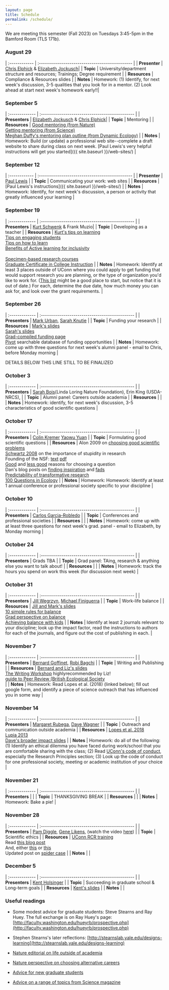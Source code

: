```yaml
---
layout: page
title: Schedule
permalink: /schedule/
---
```


We are meeting this semester (Fall 2023) on Tuesdays 3:45-5pm in the Bamford Room (TLS 171b).

### August 29    

| :------------ | :---------------------------------------------- |
| **Presenter** | [Chris Elphick](https://elphick.lab.uconn.edu/) & [Elizabeth Jockusch](https://jockusch.eeb.uconn.edu/)|
| **Topic**     | University/department structure and resources; Trainings; Degree requirement |
| **Resources** | Compliance & Resources slides |
| **Notes**     | Homework: (1) Identify, for next week's discussion, 3-5 qualities that you look for in a mentor. (2) Look ahead at start next week's homework early!!|

### September 5  

| :------------- | :---------------------------------------------- |
| **Presenters** | [Elizabeth Jockusch](https://jockusch.eeb.uconn.edu/) & [Chris Elphick](https://elphick.lab.uconn.edu/)|
| **Topic**      | Mentoring |
| **Resources**  | [Good mentoring (from Nature)](http://www.nature.com/nature/journal/v447/n7146/full/447791a.html)<br>[Getting mentoring (from Science)](http://www.sciencemag.org/careers/2014/01/getting-mentoring-you-need)<br>[Meghan Duffy's mentoring plan outline (from Dynamic Ecology)](https://dynamicecology.wordpress.com/2017/01/09/mentoring-plans-a-really-useful-tool-for-pis-and-their-lab-members/) |
| **Notes**      | Homework: Build (or update) a professional web site--complete a draft website to share during class on next week. [Paul Lewis's very helpful instructions will get you started]({{ site.baseurl }}/web-sites/) |

### September 12 

| :------------ | :---------------------------------------------- |
| **Presenter** | [Paul Lewis](https://phylogeny.uconn.edu/) |
| **Topic**     | Communicating your work: web sites |
| **Resources** | [Paul Lewis's instructions]({{ site.baseurl }}/web-sites/) |
| **Notes**     | Homework: Identify, for next week's discussion, a person or activity that greatly influenced your learning |

### September 19 

| :------------- | :---------------------------------------------- |
| **Presenters** | [Kurt Schwenk](http://hydrodictyon.eeb.uconn.edu/eebedia/index.php/Kurt_Schwenk) & Frank Muzio|
| **Topic**      | Developing as a teacher |
| **Resources**  | [Kurt's tips on learning]()<br>[Tips on engaging students]()<br>[Tips on how to learn]()<br>[Benefits of Active learning for inclusivity](https://doi.org/10.1187/cbe.16-12-0344)<br>[](https://doi.org/10.1002/ece3.6300)<br>[Specimen-based research courses](https://doi.org/10.1093/iob/obaa004)<br>[Graduate Certificate in College Instruction](http://gcci.uconn.edu/) |
| **Notes**      | Homework: Identify at least 3 places outside of UConn where you could apply to get funding that would support research you are planning, or the type of organization you'd like to work for. ([This list](http://hydrodictyon.eeb.uconn.edu/eebedia/index.php/Funding_Sources) might be a good place to start, but notice that it is out of date.) For each, determine the due date, how much money you can ask for, and look over the grant requirements. |

### September 26

| :------------- | :---------------------------------------------- |
| **Presenters** | [Mark Urban](http://hydrodictyon.eeb.uconn.edu/people/urban/), [Sarah Knutie](https://www.knutielab.com/) |
| **Topic**      | Funding your research |
| **Resources**  | [Mark's slides](https://drive.google.com/file/d/1p8YoqpXJy93Ilf4h0R15_9mjAvNf2LRZ/view?usp=sharing)<br>[Sarah's slides](https://drive.google.com/file/d/1qpns63eKEmDGURq9dOY201oAqI4zhZ9h/view?usp=sharing)<br>[Grad-compiled funding page](http://hydrodictyon.eeb.uconn.edu/eebedia/index.php/Funding_Sources)<br>[Pivot](https://guides.lib.uconn.edu/grants/Pivot) searchable database of funding opportunities |
| **Notes**      | Homework: come up with three questions for next week's alumni panel - email to Chris, before Monday morning  |

DETAILS BELOW THIS LINE STILL TO BE FINALIZED

### October 3    

| :------------- | :---------------------------------------------- |
| **Presenters** | [Sarah Bois](https://llnf.org/staff)(Linda Loring Nature Foundation), Erin King (USDA-NRCS), |
| **Topic**      | Alumni panel: Careers outside academia |
| **Resources**  |  |
| **Notes**      | Homework: identify, for next week's discussion, 3-5 characteristics of good scientific questions |

### October 17   

| :------------- | :---------------------------------------------- |
| **Presenters** | [Colin Kremer](https://colinkremer.wordpress.com/) [Yaowu Yuan](https://monkeyflower.uconn.edu/) |
| **Topic**      | Formulating good scientific questions |
| **Resources**  | Alon 2009 on [choosing good scientific problems](http://www.sciencedirect.com/science/article/pii/S1097276509006418) <br>[Schwartz 2008](http://dx.doi.org/10.1242/jcs.033340) on the importance of stupidity in research <br>Founding of the NSF: [text](https://www.nsf.gov/od/lpa/nsf50/vbush1945.htm) [pdf](https://archive.org/details/scienceendlessfr00unit) <br>[Good](https://dynamicecology.wordpress.com/2012/10/20/advice-good-reasons-for-choosing-a-research-project-plus-some-bad-ones/) and [less good](https://dynamicecology.wordpress.com/2011/06/03/advice-weak-reasons-for-choosing-a-research-project/) reasons for choosing a question <br>Dan's blog posts on [finding inspiration](https://ecoevoevoeco.blogspot.com/2019/09/inspiration.html) and [fads](https://ecoevoevoeco.blogspot.com/2019/09/fads.html)<br>[Predictability of transformative research](https://doi.org/10.1016/j.tree.2017.08.012)<br>[100 Questions in Ecology](https:doi.org/10.1111/1365-2745.12025) |
| **Notes**      | Homework: Homework: Identify at least 1 annual conference or professional society specific to your discipline |

### October 10   

| :------------- | :---------------------------------------------- |
| **Presenters** | [Carlos Garcia-Robledo](http://carlosgarciarobledo.org/) |
| **Topic**      | Conferences and professional societies |
| **Resources**  |  |
| **Notes**      | Homework: come up with at least three questions for next week's grad. panel - email to Elizabeth, by Monday morning |

### October 24   

| :------------- | :---------------------------------------------- |
| **Presenters** | Grads TBA |
| **Topic**      | Grad panel: TAing, research & anything else you want to talk about! |
| **Resources**  |  |
| **Notes**      | Homework: track the hours you spend on work this week (for discussion next week) |

### October 31   

| :------------- | :---------------------------------------------- |
| **Presenters** | [Jill Wegrzyn](http://compgenomics.lab.uconn.edu/), [Michael Finiguerra](https://finiguerra.eeb.uconn.edu/) |
| **Topic**      | Work-life balance |
| **Resources**  | [Jill and Mark's slides](https://drive.google.com/file/d/1_311q1RbU3kmEvCWT7_nlOksfO2EMddZ/view?usp=sharing)<br>[10 simple rules for balance](https://journals.plos.org/ploscompbiol/article?id=10.1371/journal.pcbi.1009124)<br>[Grad perspective on balance](https://www.thetroutlook.com/latest-updates/work-life-balance-a-grad-students-perspective)<br>[Achieving balance with kids](https://www.nature.com/articles/d41586-018-07511-w) |
| **Notes**      | Identify at least 2 journals relevant to your discipline; look up the impact factor, read the instructions to authors for each of the journals, and figure out the cost of publishing in each. |

### November 7   

| :------------- | :---------------------------------------------- |
| **Presenters** | [Bernard Goffinet](https://bryology.uconn.edu/), [Robi Bagchi](https://bagchi.eeb.uconn.edu/) |
| **Topic**      | Writing and Publishing |
| **Resources**  | [Bernard and Liz's slides](https://drive.google.com/file/d/17Wm-o8V38q6Ukooead1W0TPU04xqH95Q/view?usp=sharing)<br>[The Writing Workshop](https://osf.io/z4n3t/) highlyrecommended by Liz!<br>[guide to Peer Review (British Ecological Society](http://www.britishecologicalsociety.org/wp-content/uploads/Publ_Peer-Review-Booklet.pdf)<br> |
| **Notes**      | Homework: Read Lopes et al. (2018) (linked below); fill out google form, and identify a piece of science outreach that has influenced you in some way |

### November 14  

| :------------- | :---------------------------------------------- |
| **Presenters** | [Margaret Rubega](http://rubegalab.uconn.edu/), [Dave Wagner](http://hydrodictyon.eeb.uconn.edu/people/dwagner/) |
| **Topic**      | Outreach and communication outside academia |
| **Resources**  | [Lopes et al. 2018](https://journals.plos.org/plosbiology/article?id=10.1371/journal.pbio.3000061)<br>[Lupia 2013](https://www.pnas.org/content/110/Supplement_3/14048)<br>[Dave's broader impact slides](http://hydrodictyon.eeb.uconn.edu/eebedia/images/0/0c/Broader_Impacts_2022_Core_Slides.pdf) |
| **Notes**      | Homework: do all of the following: (1) Identify an ethical dilemma you have faced during work/school that you are comfortable sharing with the class; (2) Read [UConn's code of conduct](https://policy.uconn.edu/2011/05/17/employee-code-of-conduct/), especially the Research Principles section; (3) Look up the code of conduct for one professional society, meeting or academic institution of your choice |

### November 21  

| :------------- | :---------------------------------------------- |
| **Presenters** |  |
| **Topic**      | THANKSGIVING BREAK |
| **Resources**  |  |
| **Notes**      | Homework: Bake a pie! |

### November 28  

| :------------- | :---------------------------------------------- |
| **Presenters** | [Pam Diggle](https://pamela-diggle.scholar.uconn.edu), [Gene Likens](https://www.caryinstitute.org/science-program/our-scientists/dr-gene-e-likens), (watch the video [here](https://www.youtube.com/watch?v=TNG7g0eY2KM)) |
| **Topic**      | Scientific ethics |
| **Resources**  | [UConn RCR training](https://ovpr.uconn.edu/services/rics/responsible-conduct-of-research/)<br>Read [this blog post](https://dynamicecology.wordpress.com/2020/01/31/friday-links-240)<br>And, either [this](https://www.nature.com/articles/d41586-020-00287-y) or [this](https://www.sciencemag.org/news/2020/01/spider-biologist-denies-suspicions-widespread-data-fraud-his-animal-personality)<br>Updated post on [spider case](http://ecoevoevoeco.blogspot.com/2021/05/17-months.html?m=1) |
| **Notes**      |  |

### December 5   

| :------------- | :---------------------------------------------- |
| **Presenters** | [Kent Holsinger](http://darwin.eeb.uconn.edu/) |
| **Topic**      | Succeeding in graduate school & Long-term goals |
| **Resources**  | [Kent's slides](http://hydrodictyon.eeb.uconn.edu/eebedia/images/8/8c/EEB-New-Graduate-Students-2022.pdf) |
| **Notes**      |  |


### Useful readings

* Some modest advice for graduate students: Steve Stearns and Ray Huey. The full exchange is on Ray Huey's page: [http://faculty.washington.edu/hueyrb/prospective.php](http://faculty.washington.edu/hueyrb/prospective.php)

* Stephen Stearns's later reflections: [http://stearnslab.yale.edu/designs-learning](http://stearnslab.yale.edu/designs-learning)

* [Nature editorial on life outside of academia](http://www.nature.com/news/there-is-life-after-academia-1.15808)

* [Nature perspective on choosing alternative careers](http://www.nature.com/news/life-outside-the-lab-the-ones-who-got-away-1.15802)

* [Advice for new graduate students](http://chronicle.com/article/Welcome-to-Graduate-School/148775?cid=megamenu)

* [Advice on a range of topics from Science magazine](http://www.sciencemag.org/careers/outreach)
